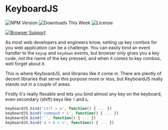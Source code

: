 
KeyboardJS
==========

![NPM Version](http://img.shields.io/npm/v/keyboardjs.svg?style=flat)
![Downloads This Week](http://img.shields.io/npm/dm/keyboardjs.svg?style=flat)
![License](http://img.shields.io/npm/l/keyboardjs.svg?style=flat)

[ ![Browser Support](https://ci.testling.com/RobertWHurst/KeyboardJS.png) ](https://ci.testling.com/RobertWHurst/KeyboardJS)

As most web developers and engineers know, setting up key combos for you
web application can be a challenge. You can easily bind an event handler to
the `keyup` and `keydown` events, but browser only gives you a key code, not
the name of the key pressed, and when it comes to key combos, well forget about
it.

This is where KeyboardJS, and libraries like it come in. There are plently of
decent libraries that serve this purpose more or less, but KeyboardJS really
stands out in a couple of areas.

Firstly it's really flexable and lets you bind almost any key on the keyboard,
even secondary (shift) keys like `?` and `&`.

```javascript
keyboardJS.bind('ctrl > a', function() { ... })
keyboardJS.bind('command + i', function() { ... })
keyboardJS.bind('`', function() { ... })
keyboardJS.bind('a + b > c', function() { ... })
```
